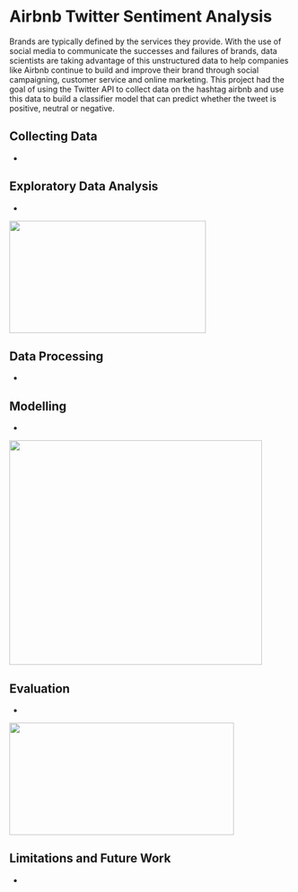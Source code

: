# Airbnb Twitter Sentiment Analysis

 Brands are typically defined by the services they provide. With the use of social media to communicate the successes and failures of brands, data scientists are taking advantage of this unstructured data to help companies like Airbnb continue to build and improve their brand through social campaigning, customer service and online marketing. This project had the goal of using the Twitter API to collect data on the hashtag airbnb and use this data to build a classifier model that can predict whether the tweet is positive, neutral or negative.
 
 ## Collecting Data

*

## Exploratory Data Analysis

* 
<img src="" width="350" height="200" />

## Data Processing

* 

## Modelling

* 
<img src="" width="450" height="400" />

## Evaluation

* 
<img src="" width="400" height="200" />

## Limitations and Future Work

* 
